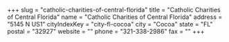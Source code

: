 +++
slug = "catholic-charities-of-central-florida"
title = "Catholic Charities of Central Florida"
name = "Catholic Charities of Central Florida"
address = "5145 N US1"
cityIndexKey = "city-fl-cocoa"
city = "Cocoa"
state = "FL"
postal = "32927"
website = ""
phone = "321-338-2986"
fax = ""
+++
